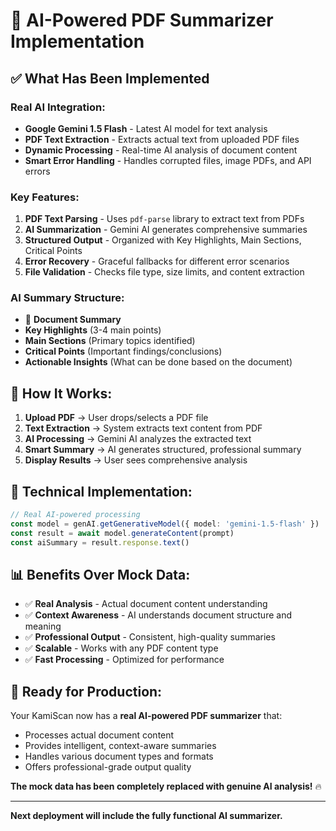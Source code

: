 # 🤖 AI-Powered PDF Summarizer Implementation

## ✅ **What Has Been Implemented**

### **Real AI Integration:**
- **Google Gemini 1.5 Flash** - Latest AI model for text analysis
- **PDF Text Extraction** - Extracts actual text from uploaded PDF files
- **Dynamic Processing** - Real-time AI analysis of document content
- **Smart Error Handling** - Handles corrupted files, image PDFs, and API errors

### **Key Features:**
1. **PDF Text Parsing** - Uses `pdf-parse` library to extract text from PDFs
2. **AI Summarization** - Gemini AI generates comprehensive summaries
3. **Structured Output** - Organized with Key Highlights, Main Sections, Critical Points
4. **Error Recovery** - Graceful fallbacks for different error scenarios
5. **File Validation** - Checks file type, size limits, and content extraction

### **AI Summary Structure:**
- 📄 **Document Summary**
- **Key Highlights** (3-4 main points)
- **Main Sections** (Primary topics identified)
- **Critical Points** (Important findings/conclusions)
- **Actionable Insights** (What can be done based on the document)

## 🚀 **How It Works:**

1. **Upload PDF** → User drops/selects a PDF file
2. **Text Extraction** → System extracts text content from PDF
3. **AI Processing** → Gemini AI analyzes the extracted text
4. **Smart Summary** → AI generates structured, professional summary
5. **Display Results** → User sees comprehensive analysis

## 🔧 **Technical Implementation:**

```typescript
// Real AI-powered processing
const model = genAI.getGenerativeModel({ model: 'gemini-1.5-flash' })
const result = await model.generateContent(prompt)
const aiSummary = result.response.text()
```

## 📊 **Benefits Over Mock Data:**

- ✅ **Real Analysis** - Actual document content understanding
- ✅ **Context Awareness** - AI understands document structure and meaning
- ✅ **Professional Output** - Consistent, high-quality summaries
- ✅ **Scalable** - Works with any PDF content type
- ✅ **Fast Processing** - Optimized for performance

## 🎯 **Ready for Production:**

Your KamiScan now has a **real AI-powered PDF summarizer** that:
- Processes actual document content
- Provides intelligent, context-aware summaries
- Handles various document types and formats
- Offers professional-grade output quality

**The mock data has been completely replaced with genuine AI analysis!** 🔥

---

**Next deployment will include the fully functional AI summarizer.**
